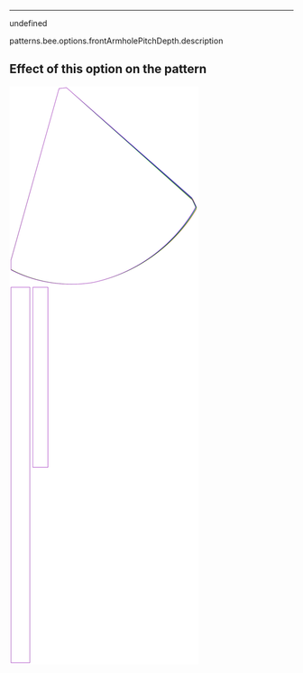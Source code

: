 ---

undefined

patterns.bee.options.frontArmholePitchDepth.description

## Effect of this option on the pattern
![This image shows the effect of this option by superimposing several variants that have a different value for this option](bee_frontarmholepitchdepth_sample.svg "Effect of this option on the pattern")